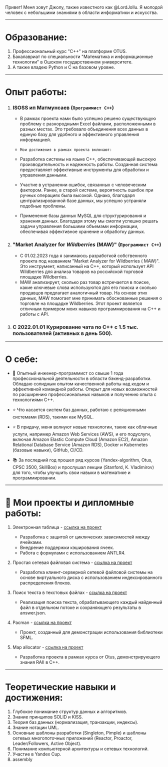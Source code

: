 Привет! Меня зовут Джолу, также известного как @LordJollu. Я молодой человек с небольшими знаниями в области информатики и искусства.

---

# Образование:

1. Профессиональный курс "C++" на платформе OTUS.
2. Бакалавриат по специальности "Математика и информационные технологии" в Ошском государственном университете.
3. А также владею Python и C на базовом уровне.
---

# Опыт работы:

1. ### ISOSS ип Матмунсаев (`Программист С++`)

    - В рамках проекта нами было успешно решено существующую проблему с разнородными Excel файлами, расположенными в
      разных
      местах. Это требовало объединения всех данных в единую базу для удобного и эффективного управления информацией.
   
    - `Мои достижения в рамках проекта включают:`

    - Разработка системы на языке C++, обеспечивающей высокую производительность и надежность работы. Созданная система
      предоставляет эффективные инструменты для обработки и управления данными.
    - Участие в устранении ошибок, связанных с человеческим фактором. Ранее, в старой системе, вероятность ошибок при
      ручных операциях была высокой. Однако, благодаря централизированной базе данных, мы успешно устраняли подобные
      проблемы.
    - Применение базы данных MySQL для структурирования и хранения данных. Благодаря этому мы смогли успешно решать
      задачи
      управления большими объемами информации, обеспечивая эффективное хранение и обработку данных.

2. ### **"Market Analyzer for _Wildberries_ (MAW)"** (`Программист С++`)

    - С 01.02.2023 года я занимаюсь разработкой собственного проекта под названием "Market Analyzer for
      Wildberries (
      MAW)".
      Это инструмент, написанный на C++, который использует API Wildberries для анализа товаров на российской
      торговой
      площадке Wildberries.
    - MAW анализирует, сколько раз товар встречается в поиске, какие ключевые слова используются для его поиска и
      сколько
      продавцов предлагает аналогичный товар. На основе этих данных, MAW помогает мне принимать обоснованные решения
      о
      торговле на площадке Wildberries. Этот проект является отличным примером моих навыков программирования на C++
      и
      работы
      с API.

3. ### С 2022.01.01 Курирование чата по C++ с 1.5 тыс. пользователей (активных в день 500).

---------------------------------

# О себе:

- 💪 Опытный инженер-программист со свыше 1 года профессиональной деятельности в области бэкенд-разработки. Обладаю
  солидным опытом качественной работы над кодом и эффективной командной работы. Открыт для новых возможностей по
  расширению профессиональных навыков и получению опыта с технологиями C++.

- ⭐️ Что касается систем баз данных, работаю с реляционными системами (RDS), такими как MySQL.

- ⭐️ В придачу, меня волнуют новые технологии, такие как облачные услуги, например Amazon Web Services (AWS), и его
  подуслуги, включая Amazon Elastic Compute Cloud (Amazon EC2), Amazon Relational Database Service (Amazon RDS), Docker
  и
  Kubernetes (базовые навыки), GitHub, CI/CD.

- 📚 За последний год прошел ряд курсов (Yandex-algorithm, Otus, CPSC 3500, SkillBox) и прослушал лекции (Stanford, K.
  Vladimirov) для того, чтобы улучшить свои навыки в математике и программировании.

---

# 🔧 Мои проекты и дипломные работы:

1. Электронная таблица - [ссылка на проект](https://github.com/Jollu8/spread-sheet)
    - Разработка с защитой от циклических зависимостей между ячейками.
    - Внедрение поддержки кэширования ячеек.
    - Работа с формулами с использованием ANTLR4.

2. Простая сетевая файловая система - [ссылка на проект](https://github.com/Jollu8/simple-network-file-system)
    - Разработка клиент-серверной сетевой файловой системы на основе виртуального диска с использованием
      индексированного распределения блоков.

3. Поиск текста в текстовых файлах - [ссылка на проект](https://github.com/Jollu8/search_engine)
    - Реализация поиска текста, обрабатывающего каждый найденный файл в отдельном потоке и сохраняющего результаты в
      answer.json.

4. Pacman - [ссылка на проект](https://github.com/Jollu8/pacman)
    - Проект, созданный для демонстрации использования библиотеки SFML.

5. Map allocator - [ссылка на проект](https://github.com/Jollu8/mapallocatorv2)
    - Разработка проекта в рамках курса от Otus, демонстрирующего знания RAII в C++.

---

# Теоретические навыки и достижения:

1. Глубокое понимание структур данных и алгоритмов.
2. Знание принципов SOLID и KISS.
3. Теория баз данных (нормализация, транзакции, индексы).
4. Знание нотации UML.
5. Основные шаблоны разработки (Singleton, Pimple) и шаблоны сетевых многопоточных приложений (Reactor, Proactor,
   Leader/Followers, Active Object).
6. Понимание компьютерной архитектуры и сетевых технологий.
7. Участие в Yandex Cup.
8. assembly

   